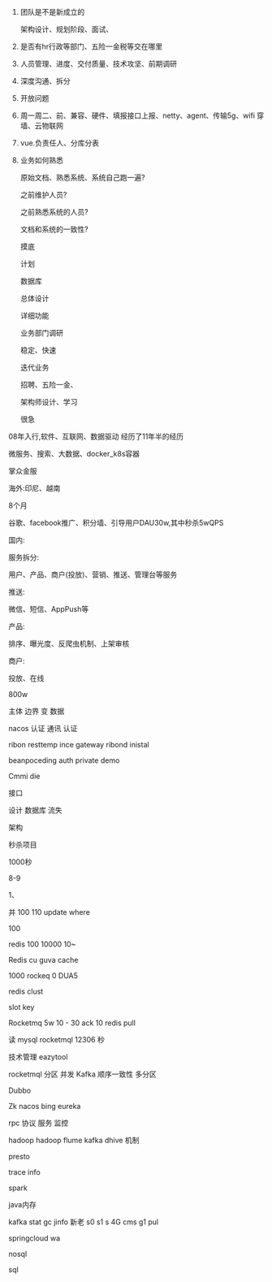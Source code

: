 1. 团队是不是新成立的

   架构设计、规划阶段、面试、

2. 是否有hr行政等部门、五险一金税等交在哪里

3. 人员管理、进度、交付质量、技术攻坚、前期调研

4. 深度沟通、拆分

5. 开放问题

6. 周一周二、前、兼容、硬件、填报接口上报、netty、agent、传输5g、wifi 穿墙、云物联网

7. vue.负责任人、分库分表

   

8. 业务如何熟悉

   原始文档、熟悉系统、系统自己跑一遍? 

   之前维护人员?

   之前熟悉系统的人员?

   文档和系统的一致性?

   

   摸底

   计划

   数据库

   

   总体设计

   详细功能

   业务部门调研

   稳定、快速

   迭代业务

   招聘、五险一金、

   

   架构师设计、学习

   很急

   

08年入行,软件、互联网、数据驱动  经历了11年半的经历

微服务、搜索、大数据、docker_k8s容器

掌众金服

海外:印尼、越南 

8个月

谷歌、facebook推广、积分墙、引导用户DAU30w,其中秒杀5wQPS



国内:

服务拆分:

用户、产品、商户(投放)、营销、推送、管理台等服务

推送:

微信、短信、AppPush等

产品:

排序、曝光度、反爬虫机制、上架审核

商户:

投放、在线

800w  

主体 边界 变  数据  

nacos    认证  通讯  认证 

 ribon  resttemp ince  gateway ribond inistal 

beanpoceding  auth private   demo   



Cmmi     die   

接口

设计  数据库  流失

架构  

秒杀项目



1000秒

8-9

1、

并 100 110   update where 

100 

redis 100   10000    10~

Redis  cu guva cache  



1000  rockeq 0  DUA5 



redis    clust 

slot key  

Rocketmq   5w     10 - 30 ack  10   redis  pull 

读    mysql   rocketmql   12306 秒

技术管理   eazytool   

rocketmql     分区   并发   Kafka  顺序一致性  多分区   

Dubbo  

Zk   nacos bing   eureka  

rpc   协议    服务    监控 

hadoop  hadoop  flume kafka   dhive 机制 

presto

trace  info  

spark

java内存

kafka  stat  gc  jinfo  新老   s0 s1  s 4G cms  g1  pul







springcloud wa  



nosql

sql



































